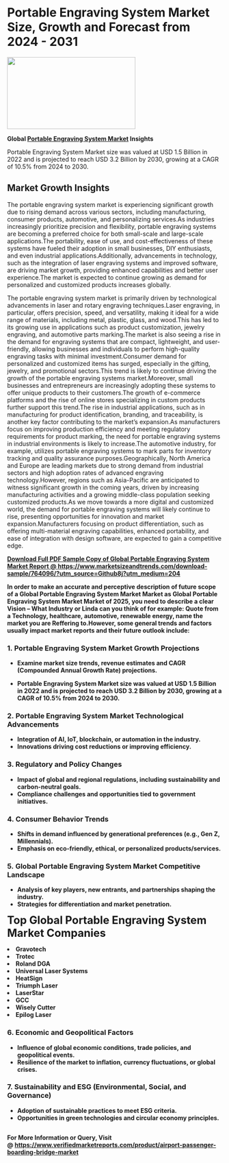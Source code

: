 <H1>Portable Engraving System Market Size, Growth and Forecast from 2024 - 2031</H1><img class="aligncenter size-medium wp-image-584254" src="https://thirdeyenews.in/wp-content/uploads/2024/09/Global-Market-Research-300x168.jpeg" alt="" width="300" height="168" /><p><strong>Global&nbsp;<a href="https://www.marketsizeandtrends.com/download-sample/764096/?utm_source=Github8j?utm_medium=204">Portable Engraving System Market</a> Insights</strong></p><p>Portable Engraving System Market size was valued at USD 1.5 Billion in 2022 and is projected to reach USD 3.2 Billion by 2030, growing at a CAGR of 10.5% from 2024 to 2030.</p><p><h2>Market Growth Insights</h2> <p>The portable engraving system market is experiencing significant growth due to rising demand across various sectors, including manufacturing, consumer products, automotive, and personalizing services.As industries increasingly prioritize precision and flexibility, portable engraving systems are becoming a preferred choice for both small-scale and large-scale applications.The portability, ease of use, and cost-effectiveness of these systems have fueled their adoption in small businesses, DIY enthusiasts, and even industrial applications.Additionally, advancements in technology, such as the integration of laser engraving systems and improved software, are driving market growth, providing enhanced capabilities and better user experience.The market is expected to continue growing as demand for personalized and customized products increases globally.</p> <p><strong><a href="#"></a></strong></p> <p>The portable engraving system market is primarily driven by technological advancements in laser and rotary engraving techniques.Laser engraving, in particular, offers precision, speed, and versatility, making it ideal for a wide range of materials, including metal, plastic, glass, and wood.This has led to its growing use in applications such as product customization, jewelry engraving, and automotive parts marking.The market is also seeing a rise in the demand for engraving systems that are compact, lightweight, and user-friendly, allowing businesses and individuals to perform high-quality engraving tasks with minimal investment.Consumer demand for personalized and customized items has surged, especially in the gifting, jewelry, and promotional sectors.This trend is likely to continue driving the growth of the portable engraving systems market.Moreover, small businesses and entrepreneurs are increasingly adopting these systems to offer unique products to their customers.The growth of e-commerce platforms and the rise of online stores specializing in custom products further support this trend.The rise in industrial applications, such as in manufacturing for product identification, branding, and traceability, is another key factor contributing to the market’s expansion.As manufacturers focus on improving production efficiency and meeting regulatory requirements for product marking, the need for portable engraving systems in industrial environments is likely to increase.The automotive industry, for example, utilizes portable engraving systems to mark parts for inventory tracking and quality assurance purposes.Geographically, North America and Europe are leading markets due to strong demand from industrial sectors and high adoption rates of advanced engraving technology.However, regions such as Asia-Pacific are anticipated to witness significant growth in the coming years, driven by increasing manufacturing activities and a growing middle-class population seeking customized products.As we move towards a more digital and customized world, the demand for portable engraving systems will likely continue to rise, presenting opportunities for innovation and market expansion.Manufacturers focusing on product differentiation, such as offering multi-material engraving capabilities, enhanced portability, and ease of integration with design software, are expected to gain a competitive edge.<p><strong><a href="#"></p><p><span class=""><strong>Download Full PDF Sample Copy of Global Portable Engraving System Market Report</strong> @ <a href="https://www.marketsizeandtrends.com/download-sample/764096/?utm_source=Github8j?utm_medium=204" target="_blank">https://www.marketsizeandtrends.com/download-sample/764096/?utm_source=Github8j?utm_medium=204</a></span></p><p>In order to make an accurate and perceptive description of future scope of a Global&nbsp;Portable Engraving System Market Market as Global&nbsp;Portable Engraving System Market Market of 2025, you need to describe a clear Vision &ndash; What Industry or Linda can you think of for example: Quote from a Technology, healthcare, automotive, renewable energy, name the market you are Reffering to.However, some general trends and factors usually impact market reports and their future outlook include:</p><h3>1.&nbsp;<strong>Portable Engraving System Market Growth Projections</strong></h3><ul><li>Examine market size trends, revenue estimates and CAGR (Compounded Annual Growth Rate) projections.</li><li><p>Portable Engraving System Market size was valued at USD 1.5 Billion in 2022 and is projected to reach USD 3.2 Billion by 2030, growing at a CAGR of 10.5% from 2024 to 2030.</p></li></ul><h3>2.&nbsp;<strong>Portable Engraving System Market Technological Advancements</strong></h3><ul><li>Integration of AI, IoT, blockchain, or automation in the industry.</li><li>Innovations driving cost reductions or improving efficiency.</li></ul><h3>3.&nbsp;<strong>Regulatory and Policy Changes</strong></h3><ul><li>Impact of global and regional regulations, including sustainability and carbon-neutral goals.</li><li>Compliance challenges and opportunities tied to government initiatives.</li></ul><h3>4.&nbsp;<strong>Consumer Behavior Trends</strong></h3><ul><li>Shifts in demand influenced by generational preferences (e.g., Gen Z, Millennials).</li><li>Emphasis on eco-friendly, ethical, or personalized products/services.</li></ul><h3>5.&nbsp;<strong>Global Portable Engraving System Market Competitive Landscape</strong></h3><ul><li>Analysis of key players, new entrants, and partnerships shaping the industry.</li><li>Strategies for differentiation and market penetration.</li></ul><p data-pm-slice="1 1 []"><span style="color: inherit; font-family: inherit; font-size: 25px;">Top Global Portable Engraving System Market Companies</span></p><div class="" data-test-id=""><p><li>Gravotech</li><li> Trotec</li><li> Roland DGA</li><li> Universal Laser Systems</li><li> HeatSign</li><li> Triumph Laser</li><li> LaserStar</li><li> GCC</li><li> Wisely Cutter</li><li> Epilog Laser</li></p></div><h3>6.&nbsp;<strong>Economic and Geopolitical Factors</strong></h3><ul><li>Influence of global economic conditions, trade policies, and geopolitical events.</li><li>Resilience of the market to inflation, currency fluctuations, or global crises.</li></ul><h3>7.&nbsp;<strong>Sustainability and ESG (Environmental, Social, and Governance)</strong></h3><ul><li>Adoption of sustainable practices to meet ESG criteria.</li><li>Opportunities in green technologies and circular economy principles.</li></ul><h2><strong style="font-size: 14px;">For More Information or Query, Visit @&nbsp;</strong><a style="background-color: #ffffff; font-size: 14px;" href="https://www.marketsizeandtrends.com/report/portable-engraving-system-market/" target="_blank">https://www.verifiedmarketreports.com/product/airport-passenger-boarding-bridge-market</a></h2>